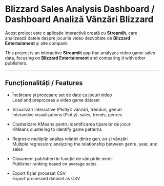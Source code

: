 # Blizzard Sales Analysis Dashboard / Dashboard Analiză Vânzări Blizzard

Acest proiect este o aplicație interactivă creată cu **Streamlit**, care analizează datele despre jocurile video dezvoltate de **Blizzard Entertainment** și alte companii.

This project is an interactive **Streamlit** app that analyzes video game sales data, focusing on **Blizzard Entertainment** and comparing it with other publishers.

---

## Funcționalități / Features

- Încărcare și procesare set de date cu jocuri video  
  Load and preprocess a video game dataset

- Vizualizări interactive (Plotly): vânzări, trenduri, genuri  
  Interactive visualizations (Plotly): sales, trends, genres

- Clusterizare KMeans pentru identificarea tiparelor de jocuri  
  KMeans clustering to identify game patterns

- Regresie multiplă: analiza relației dintre gen, an și vânzări  
  Multiple regression: analyzing the relationship between genre, year, and sales

- Clasament publisheri în funcție de vânzările medii  
  Publisher ranking based on average sales

- Export fișier procesat CSV  
  Export processed dataset as CSV

